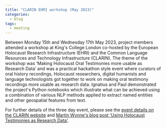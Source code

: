 ```yaml
---
title: "CLARIN EHRI workshop (May 2023)"
categories:
  - blog
tags:
  - meeting
---
```


Between Monday 15th and Wednesday 17th May 2023, project members attended a workshop at King's College London
co-hosted by the European Holocaust Research Infrastructure (EHRI) and the Common Language Resources and Technology Infrastructure (CLARIN).
The theme of the workshop was ‘Making Holocaust Oral Testimonies more usable as Research Data’ 
and was a practical hackathon style event where curators of oral history recordings, Holocaust researchers, digital humanists and language technologists got together to work on making oral testimony recordings more usable as research data.
Ignatius and Paul demonstrated the project's Python notebooks which illustrate what can be achieved using a combination of various
NLP methods applied to extract named entities and other geospatial features from text. 

For further details of the three day event, please see
the [event details on the CLARIN website](https://www.clarin.eu/event/2023/making-holocaust-oral-testimonies-more-usable-research-data)
and 
[Martin Wynne's blog post 'Using Holocaust Testimonies as Research Data'](https://www.clarin.ac.uk/article/using-holocaust-testimonies-research-data).

